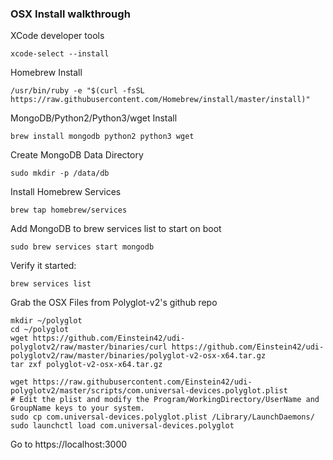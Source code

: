 
### OSX Install walkthrough

XCode developer tools
```
xcode-select --install
```

Homebrew Install
```
/usr/bin/ruby -e "$(curl -fsSL https://raw.githubusercontent.com/Homebrew/install/master/install)"
```

MongoDB/Python2/Python3/wget Install
```
brew install mongodb python2 python3 wget
```

Create MongoDB Data Directory
```
sudo mkdir -p /data/db
```

Install Homebrew Services
```
brew tap homebrew/services
```

Add MongoDB to brew services list to start on boot
```
sudo brew services start mongodb
````

Verify it started:
```
brew services list
```

Grab the OSX Files from Polyglot-v2's github repo
```
mkdir ~/polyglot
cd ~/polyglot
wget https://github.com/Einstein42/udi-polyglotv2/raw/master/binaries/curl https://github.com/Einstein42/udi-polyglotv2/raw/master/binaries/polyglot-v2-osx-x64.tar.gz
tar zxf polyglot-v2-osx-x64.tar.gz

wget https://raw.githubusercontent.com/Einstein42/udi-polyglotv2/master/scripts/com.universal-devices.polyglot.plist
# Edit the plist and modify the Program/WorkingDirectory/UserName and GroupName keys to your system.
sudo cp com.universal-devices.polyglot.plist /Library/LaunchDaemons/
sudo launchctl load com.universal-devices.polyglot
```

Go to https://localhost:3000
